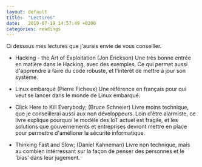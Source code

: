 ```yaml
---
layout: default
title:  "Lectures"
date:   2019-07-19 14:57:49 +0200
categories: readings
---
```

Ci dessous mes lectures que j'aurais envie de vous conseiller.

- Hacking - the Art of Exploitation (Jon Erickson)
  Une très bonne entrée en matière dans le Hacking, avec des exemples. Ce qui permet aussi d'apprendre à faire du code robuste, et l'intérêt de mettre à jour son système. 

- Linux embarqué (Pierre Ficheux)
  Une référence en français pour qui veut se lancer dans le monde de Linux embarqué.

- Click Here to Kill Everybody; (Bruce Schneier)
  Livre moins technique, que je conseillerai aussi aux non développeurs. Loin d'être alarmiste, ce livre explique pourquoi le modèle des IoT actuel est fragile, et les solutions que gouvernements et entreprises devront mettre en place pour permettre d'améliorer la sécurité informatique.

- Thinking Fast and Slow; (Daniel Kahneman)
  Livre non technique, mais au combien intérressant sur la façon de penser des personnes et le 'bias' dans leur jugement.

